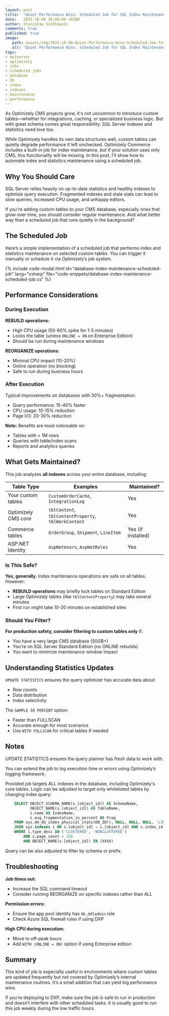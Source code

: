 ```yaml
---
layout: post
title:  "Quiet Performance Wins: Scheduled Job for SQL Index Maintenance in Optimizely"
date:   2025-10-08 10:00:00 +0200
author: Stanisław Szołkowski
comments: true
published: true
image:
   path: assets/img/2025-10-08-Quiet-Performance-Wins-Scheduled-Job-for-SQL-Index-Maintenance-in-Optimizely.jpeg
   alt: "Quiet Performance Wins: Scheduled Job for SQL Index Maintenance in Optimizely"
tags:
- episerver
- optimizely
- jobs
- scheduled jobs
- database
- db
- index
- indexes
- maintenance
- performance
---
```


As Optimizely CMS projects grow, it's not uncommon to introduce custom tables—whether for integrations, caching, or specialized business logic. But with great schema comes great responsibility: SQL Server indexes and statistics need love too.

While Optimizely handles its own data structures well, custom tables can quietly degrade performance if left unchecked. Optimizely Commerce includes a built-in job for index maintenance, but if your solution uses only CMS, this functionality will be missing. In this post, I’ll show how to automate index and statistics maintenance using a scheduled job.

## Why You Should Care

SQL Server relies heavily on up-to-date statistics and healthy indexes to optimize query execution. Fragmented indexes and stale stats can lead to slow queries, increased CPU usage, and unhappy editors.

If you're adding custom tables to your CMS database, especially ones that grow over time, you should consider regular maintenance. And what better way than a scheduled job that runs quietly in the background?

## The Scheduled Job

Here’s a simple implementation of a scheduled job that performs index and statistics maintenance on selected custom tables. You can trigger it manually or schedule it via Optimizely’s job system.

{% include code-modal.html
   id="database-index-maintenance-scheduled-job"
   lang="csharp"
   file="code-snippets/database-index-maintenance-scheduled-job.cs"
%}

## Performance Considerations

### During Execution

**REBUILD operations:**

- High CPU usage (50-80% spike for 1-5 minutes)
- Locks the table (unless `ONLINE = ON` on Enterprise Edition)
- Should be run during maintenance windows

**REORGANIZE operations:**

- Minimal CPU impact (10-20%)
- Online operation (no blocking)
- Safe to run during business hours

### After Execution

Typical improvements on databases with 30%+ fragmentation:

- Query performance: 15-40% faster
- CPU usage: 10-15% reduction
- Page I/O: 20-30% reduction

**Note:** Benefits are most noticeable on:

- Tables with > 1M rows
- Queries with table/index scans
- Reports and analytics queries

## What Gets Maintained?

This job analyzes **all indexes** across your entire database, including:

| Table Type | Examples | Maintained? |
|------------|----------|-------------|
| Your custom tables | `CustomOrderCache`, `IntegrationLog` | Yes |
| Optimizely CMS core | `tblContent`, `tblContentProperty`, `tblWorkContent` | Yes |
| Commerce tables | `OrderGroup`, `Shipment`, `LineItem` | Yes (if installed) |
| ASP.NET Identity | `AspNetUsers`, `AspNetRoles` | Yes |

### Is This Safe?

**Yes, generally.** Index maintenance operations are safe on all tables. However:

- **REBUILD operations** may briefly lock tables on Standard Edition
- Large Optimizely tables (like `tblContentProperty`) may take several minutes
- First run might take 10-20 minutes on established sites

### Should You Filter?

**For production safety, consider filtering to custom tables only** if:

- You have a very large CMS database (50GB+)
- You're on SQL Server Standard Edition (no ONLINE rebuilds)
- You want to minimize maintenance window impact

## Understanding Statistics Updates

`UPDATE STATISTICS` ensures the query optimizer has accurate data about:

- Row counts
- Data distribution
- Index selectivity

The `SAMPLE 50 PERCENT` option:

- Faster than FULLSCAN
- Accurate enough for most scenarios
- Use `WITH FULLSCAN` for critical tables if needed

## Notes

UPDATE STATISTICS ensures the query planner has fresh data to work with.

You can extend the job to log execution time or errors using Optimizely’s logging framework.

Provided job targets ALL indexes in the database, including Optimizely's core tables. Logic can be adjusted to target only whitelisted tables by changing index query:

```sql
    SELECT OBJECT_SCHEMA_NAME(s.[object_id]) AS SchemaName,
           OBJECT_NAME(s.[object_id]) AS TableName,
           i.name AS IndexName,
           s.avg_fragmentation_in_percent AS Frag
    FROM sys.dm_db_index_physical_stats(DB_ID(), NULL, NULL, NULL, 'LIMITED') s
    JOIN sys.indexes i ON s.[object_id] = i.[object_id] AND s.index_id = i.index_id
    WHERE i.type_desc IN ('CLUSTERED', 'NONCLUSTERED')
        AND s.page_count > 100
        AND OBJECT_NAME(s.[object_id]) IN (XXXX)
```

Query can be also adjusted to filter by schema or prefix.

## Troubleshooting

**Job times out:**

- Increase the SQL command timeout
- Consider running REORGANIZE on specific indexes rather than ALL

**Permission errors:**

- Ensure the app pool identity has `db_ddladmin` role
- Check Azure SQL firewall rules if using DXP

**High CPU during execution:**

- Move to off-peak hours
- Add `WITH (ONLINE = ON)` option if using Enterprise edition

## Summary

This kind of job is especially useful in environments where custom tables are updated frequently but not covered by Optimizely’s internal maintenance routines. It’s a small addition that can yield big performance wins.

If you’re deploying to DXP, make sure the job is safe to run in production and doesn’t interfere with other scheduled tasks. It is usually good to run this job weekly during the low traffic hours.
